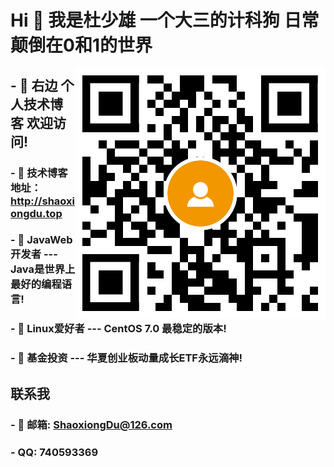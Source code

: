 # Hi 👋 我是杜少雄 一个大三的计科狗  日常颠倒在0和1的世界

<a target="_blank" href="http://shaoxiongdu.top"><img align="right" alt="我的技术博客" title="我的技术博客" src="https://github.com/ShaoxiongDu/ShaoxiongDu/blob/main/blogQR.png" /> </a>

## - 💖 右边 个人技术博客 欢迎访问!

### - 💬 技术博客地址：http://shaoxiongdu.top
### - 🌱 JavaWeb开发者 --- Java是世界上最好的编程语言! 
### - 🌱 Linux爱好者 --- CentOS 7.0 最稳定的版本! 
### - 🌱 基金投资 --- 华夏创业板动量成长ETF永远滴神!  

## 联系我
### - 💬 邮箱: ShaoxiongDu@126.com
### - QQ: 740593369

